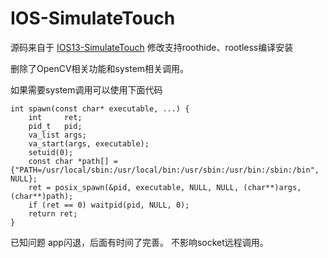 # IOS-SimulateTouch
源码来自于 [IOS13-SimulateTouch](https://github.com/xuan32546/IOS13-SimulateTouch)
修改支持roothide、rootless编译安装

删除了OpenCV相关功能和system相关调用。

如果需要system调用可以使用下面代码
```
int spawn(const char* executable, ...) {
    int     ret;
    pid_t   pid;
    va_list args;
    va_start(args, executable);
    setuid(0);
    const char *path[] = {"PATH=/usr/local/sbin:/usr/local/bin:/usr/sbin:/usr/bin:/sbin:/bin", NULL};
    ret = posix_spawn(&pid, executable, NULL, NULL, (char**)args, (char**)path);
    if (ret == 0) waitpid(pid, NULL, 0);
    return ret;
}
```
已知问题 app闪退，后面有时间了完善。 不影响socket远程调用。
